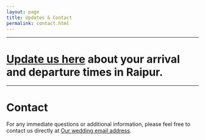 ```yaml
---
layout: page
title: Updates & Contact
permalink: contact.html
---
```

***
# [Update us here](https://docs.google.com/spreadsheets/d/1h9mWyQekZXURMZcXfFyGt-4aI2gpKfjHPcxJUZ4CoBY/edit?usp=sharing) about your arrival and departure times in Raipur.
***

# Contact
For any immediate questions or additional information, please feel free to contact us directly at [Our wedding email address](mailto:imke_parichay@protonmail.com).
